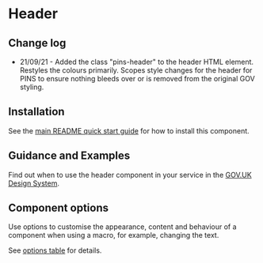 # Header

## Change log
- 21/09/21 - Added the class "pins-header" to the header HTML element. Restyles the colours primarily. Scopes style changes for the header for PINS to ensure nothing bleeds over or is removed from the original GOV styling.

## Installation

See the [main README quick start guide](https://github.com/alphagov/govuk-frontend#quick-start) for how to install this component.

## Guidance and Examples

Find out when to use the header component in your service in the [GOV.UK Design System](https://design-system.service.gov.uk/components/header).

## Component options

Use options to customise the appearance, content and behaviour of a component when using a macro, for example, changing the text.

See [options table](https://design-system.service.gov.uk/components/header/#options-header-example) for details.
